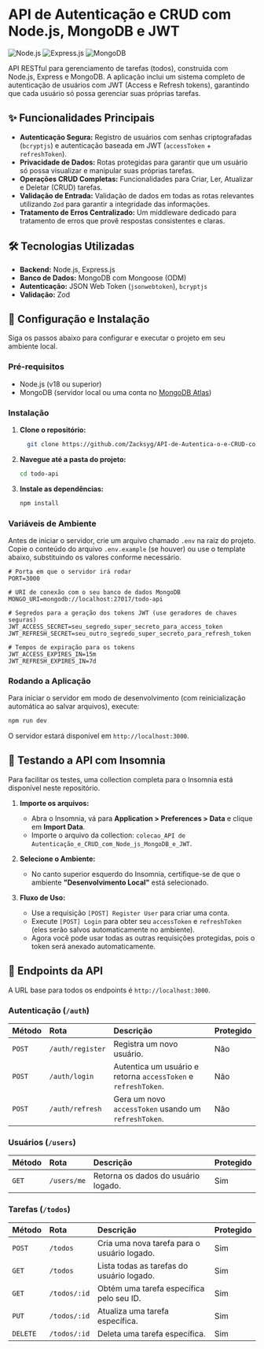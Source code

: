 #  API de Autenticação e CRUD com Node.js, MongoDB e JWT

![Node.js](https://img.shields.io/badge/Node.js-18.x-green?style=for-the-badge&logo=node.js) ![Express.js](https://img.shields.io/badge/Express.js-4.x-000000?style=for-the-badge&logo=express) ![MongoDB](https://img.shields.io/badge/MongoDB-4.x-47A248?style=for-the-badge&logo=mongodb)

API RESTful para gerenciamento de tarefas (todos), construída com Node.js, Express e MongoDB. A aplicação inclui um sistema completo de autenticação de usuários com JWT (Access e Refresh tokens), garantindo que cada usuário só possa gerenciar suas próprias tarefas.

## ✨ Funcionalidades Principais

-   **Autenticação Segura:** Registro de usuários com senhas criptografadas (`bcryptjs`) e autenticação baseada em JWT (`accessToken` + `refreshToken`).
-   **Privacidade de Dados:** Rotas protegidas para garantir que um usuário só possa visualizar e manipular suas próprias tarefas.
-   **Operações CRUD Completas:** Funcionalidades para Criar, Ler, Atualizar e Deletar (CRUD) tarefas.
-   **Validação de Entrada:** Validação de dados em todas as rotas relevantes utilizando `Zod` para garantir a integridade das informações.
-   **Tratamento de Erros Centralizado:** Um middleware dedicado para tratamento de erros que provê respostas consistentes e claras.

## 🛠️ Tecnologias Utilizadas

-   **Backend:** Node.js, Express.js
-   **Banco de Dados:** MongoDB com Mongoose (ODM)
-   **Autenticação:** JSON Web Token (`jsonwebtoken`), `bcryptjs`
-   **Validação:** Zod

## 🚀 Configuração e Instalação

Siga os passos abaixo para configurar e executar o projeto em seu ambiente local.

### Pré-requisitos

-   Node.js (v18 ou superior)
-   MongoDB (servidor local ou uma conta no [MongoDB Atlas](https://www.mongodb.com/cloud/atlas))

### Instalação

1.  **Clone o repositório:**
    ```bash
      git clone https://github.com/Zacksyg/API-de-Autentica-o-e-CRUD-com-Node.js-MongoDB-e-JWT
    ```
2.  **Navegue até a pasta do projeto:**
    ```bash
    cd todo-api
    ```
3.  **Instale as dependências:**
    ```bash
    npm install
    ```

### Variáveis de Ambiente

Antes de iniciar o servidor, crie um arquivo chamado `.env` na raiz do projeto. Copie o conteúdo do arquivo `.env.example` (se houver) ou use o template abaixo, substituindo os valores conforme necessário.

```
# Porta em que o servidor irá rodar
PORT=3000

# URI de conexão com o seu banco de dados MongoDB
MONGO_URI=mongodb://localhost:27017/todo-api

# Segredos para a geração dos tokens JWT (use geradores de chaves seguras)
JWT_ACCESS_SECRET=seu_segredo_super_secreto_para_access_token
JWT_REFRESH_SECRET=seu_outro_segredo_super_secreto_para_refresh_token

# Tempos de expiração para os tokens
JWT_ACCESS_EXPIRES_IN=15m
JWT_REFRESH_EXPIRES_IN=7d
```

### Rodando a Aplicação

Para iniciar o servidor em modo de desenvolvimento (com reinicialização automática ao salvar arquivos), execute:

```bash
npm run dev
```

O servidor estará disponível em `http://localhost:3000`.

## 🧪 Testando a API com Insomnia

Para facilitar os testes, uma collection completa para o Insomnia está disponível neste repositório.

1.  **Importe os arquivos:**
    -   Abra o Insomnia, vá para **Application > Preferences > Data** e clique em **Import Data**.
    -   Importe o arquivo da collection: `colecao_API de Autenticação_e_CRUD_com_Node_js_MongoDB_e_JWT`.

2.  **Selecione o Ambiente:**
    -   No canto superior esquerdo do Insomnia, certifique-se de que o ambiente **"Desenvolvimento Local"** está selecionado.

3.  **Fluxo de Uso:**
    -   Use a requisição `[POST] Register User` para criar uma conta.
    -   Execute `[POST] Login` para obter seu `accessToken` e `refreshToken` (eles serão salvos automaticamente no ambiente).
    -   Agora você pode usar todas as outras requisições protegidas, pois o token será anexado automaticamente.

## 📖 Endpoints da API

A URL base para todos os endpoints é `http://localhost:3000`.

### Autenticação (`/auth`)

| Método | Rota             | Descrição                                         | Protegido |
| :----- | :--------------- | :------------------------------------------------ | :-------- |
| `POST` | `/auth/register` | Registra um novo usuário.                         | Não       |
| `POST` | `/auth/login`    | Autentica um usuário e retorna `accessToken` e `refreshToken`. | Não       |
| `POST` | `/auth/refresh`  | Gera um novo `accessToken` usando um `refreshToken`.| Não       |

### Usuários (`/users`)

| Método | Rota        | Descrição                        | Protegido |
| :----- | :---------- | :------------------------------- | :-------- |
| `GET`  | `/users/me` | Retorna os dados do usuário logado.| Sim       |

### Tarefas (`/todos`)

| Método   | Rota         | Descrição                            | Protegido |
| :------- | :----------- | :----------------------------------- | :-------- |
| `POST`   | `/todos`     | Cria uma nova tarefa para o usuário logado. | Sim       |
| `GET`    | `/todos`     | Lista todas as tarefas do usuário logado. | Sim       |
| `GET`    | `/todos/:id` | Obtém uma tarefa específica pelo seu ID. | Sim       |
| `PUT`    | `/todos/:id` | Atualiza uma tarefa específica.      | Sim       |
| `DELETE` | `/todos/:id` | Deleta uma tarefa específica.        | Sim       |
